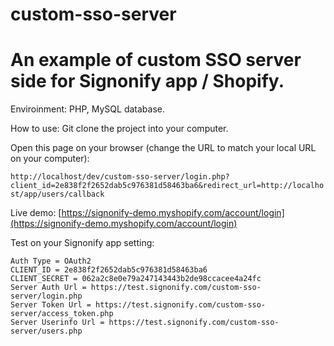 # custom-sso-server
# An example of custom SSO server side for Signonify app / Shopify.

Enviroinment: PHP, MySQL database.

How to use:
Git clone the project into your computer.


Open this page on your browser (change the URL to match your local URL on your computer):

`http://localhost/dev/custom-sso-server/login.php?client_id=2e838f2f2652dab5c976381d58463ba6&redirect_url=http://localhost/app/users/callback`




Live demo: [https://signonify-demo.myshopify.com/account/login](https://signonify-demo.myshopify.com/account/login)

Test on your Signonify app setting:

```
Auth Type = OAuth2
CLIENT_ID = 2e838f2f2652dab5c976381d58463ba6
CLIENT_SECRET = 062a2c8e0e79a247143443b2de98ccacee4a24fc
Server Auth Url = https://test.signonify.com/custom-sso-server/login.php
Server Token Url = https://test.signonify.com/custom-sso-server/access_token.php
Server Userinfo Url = https://test.signonify.com/custom-sso-server/users.php
```

